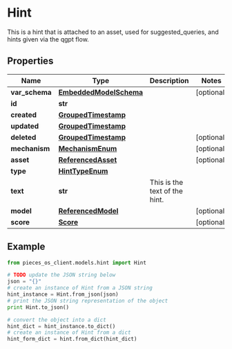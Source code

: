 # Hint

This is a hint that is attached to an asset, used for suggested_queries, and hints given via the qgpt flow.

## Properties

Name | Type | Description | Notes
------------ | ------------- | ------------- | -------------
**var_schema** | [**EmbeddedModelSchema**](EmbeddedModelSchema) |  | [optional] 
**id** | **str** |  | 
**created** | [**GroupedTimestamp**](GroupedTimestamp) |  | 
**updated** | [**GroupedTimestamp**](GroupedTimestamp) |  | 
**deleted** | [**GroupedTimestamp**](GroupedTimestamp) |  | [optional] 
**mechanism** | [**MechanismEnum**](MechanismEnum) |  | [optional] 
**asset** | [**ReferencedAsset**](ReferencedAsset) |  | [optional] 
**type** | [**HintTypeEnum**](HintTypeEnum) |  | 
**text** | **str** | This is the text of the hint. | 
**model** | [**ReferencedModel**](ReferencedModel) |  | [optional] 
**score** | [**Score**](Score) |  | [optional] 

## Example

```python
from pieces_os_client.models.hint import Hint

# TODO update the JSON string below
json = "{}"
# create an instance of Hint from a JSON string
hint_instance = Hint.from_json(json)
# print the JSON string representation of the object
print Hint.to_json()

# convert the object into a dict
hint_dict = hint_instance.to_dict()
# create an instance of Hint from a dict
hint_form_dict = hint.from_dict(hint_dict)
```



